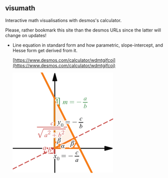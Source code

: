 ## visumath
Interactive math visualisations with desmos's calculator.

Please, rather bookmark this site than the desmos URLs since the latter will change on updates!

* Line equation in standard form and how parametric, slope-intercept, and Hesse form get derived from it.
  
  [https://www.desmos.com/calculator/wdmtgifcoj](https://www.desmos.com/calculator/wdmtgifcoj)
  
  ![line equation standard form](img/line_standard_form.png)
